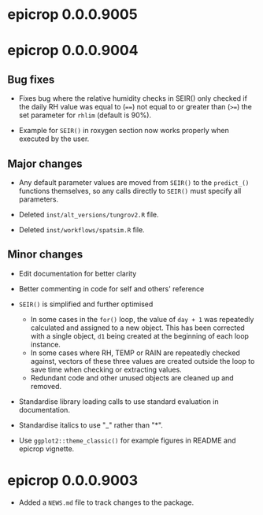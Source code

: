 # epicrop 0.0.0.9005

# epicrop 0.0.0.9004

## Bug fixes

* Fixes bug where the relative humidity checks in SEIR() only checked if the daily RH value was equal to (`==`) not equal to or greater than (`>=`) the set parameter for `rhlim` (default is 90%).

* Example for `SEIR()` in roxygen section now works properly when executed by the user.

## Major changes

* Any default parameter values are moved from `SEIR()` to the `predict_()` functions themselves, so any calls directly to `SEIR()` must specify all parameters.

* Deleted `inst/alt_versions/tungrov2.R` file.

* Deleted `inst/workflows/spatsim.R` file. 

## Minor changes

* Edit documentation for better clarity

* Better commenting in code for self and others' reference

* `SEIR()` is simplified and further optimised
  * In some cases in the `for()` loop, the value of `day + 1` was repeatedly calculated and assigned to a new object. This has been corrected with a single object, `d1` being created at the beginning of each loop instance.
  * In some cases where RH, TEMP or RAIN are repeatedly checked against, vectors of these three values are created outside the loop to save time when checking or extracting values.
  * Redundant code and other unused objects are cleaned up and removed.
  
* Standardise library loading calls to use standard evaluation in documentation.

* Standardise italics to use "_" rather than "*".

* Use `ggplot2::theme_classic()` for example figures in README and epicrop vignette.

# epicrop 0.0.0.9003

* Added a `NEWS.md` file to track changes to the package.
